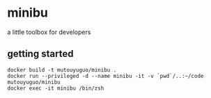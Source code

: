 # minibu
a little toolbox for developers

## getting started

```
docker build -t mutouyuguo/minibu .
docker run --privileged -d --name minibu -it -v `pwd`/..:~/code mutouyuguo/minibu
docker exec -it minibu /bin/zsh
```
